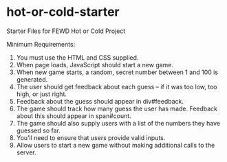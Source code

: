 hot-or-cold-starter
===================

Starter Files for FEWD Hot or Cold Project

Minimum Requirements:

1. You must use the HTML and CSS supplied.
2. When page loads, JavaScript should start a new game. 
3. When new game starts, a random, secret number between 1 and 100 is generated.
4. The user should get feedback about each guess – if it was too low, too high, or just right.
5. Feedback about the guess should appear in div#feedback.
6. The game should track how many guess the user has made. Feedback about this should appear in span#count.
7. The game should also supply users with a list of the numbers they have guessed so far.
8. You’ll need to ensure that users provide valid inputs.
9. Allow users to start a new game without making additional calls to the server.
